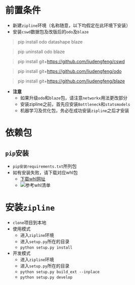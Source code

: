 
# 前置条件
+ 新建`zipline`环境（名称随意，以下均假定在此环境下安装）
+ 安装`cswd`数据包及改版后的`odo`及`blaze`

> pip install odo datashape blaze

> pip uninstall odo blaze

> pip install git+https://github.com/liudengfeng/cswd

> pip install git+https://github.com/liudengfeng/odo

> pip install git+https://github.com/liudengfeng/blaze

+ **注意**
	+ 如果升级`odo`和`blaze`包，请注意`networkx`用法更改部分
	+ 安装zipline之前，首先应安装`Bottleneck`和`statsmodels`
	+ 机器学习及优化包，务必在成功安装`zipline`之后才安装

# 依赖包

## `pip`安装
+ `pip安装requirements.txt`所列包
+ 如有安装失败，请下载对应whl包
    + [下载whl网址](https://www.lfd.uci.edu/~gohlke/pythonlibs)
    + ![参考whl清单](https://github.com/liudengfeng/zipline/blob/master/docs/memo/images/whl_packages.PNG)

# 安装`zipline`
+ `clone`项目到本地
+ 使用模式
    + 进入`zipline`环境
    + 进入`setup.py`所在的目录
    + `python setup.py install`
+ 开发模式
    + 进入`zipline`环境
    + 进入`setup.py`所在的目录
    + `python setup.py build_ext --inplace`
    + `python setup.py develop`
